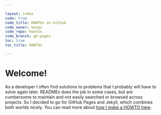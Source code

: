 ```yaml
---

layout: index
code: true
code_title: HOWTOs on Github
code_owner: kengu
code_repo: howtos
code_branch: gh-pages
toc: true
toc_title: HOWTOs

---
```


Welcome!
========


As a developer I often find solutions to problems that I probably will have to solve again 
later. READMEs does the job in some cases, but are cumbersome to maintain and not easily 
searched or browsed across projects. So I decided to go for GitHub Pages and Jekyll, which 
combines both worlds nicely. You can read more about [how I make a HOWTO here](index.html).